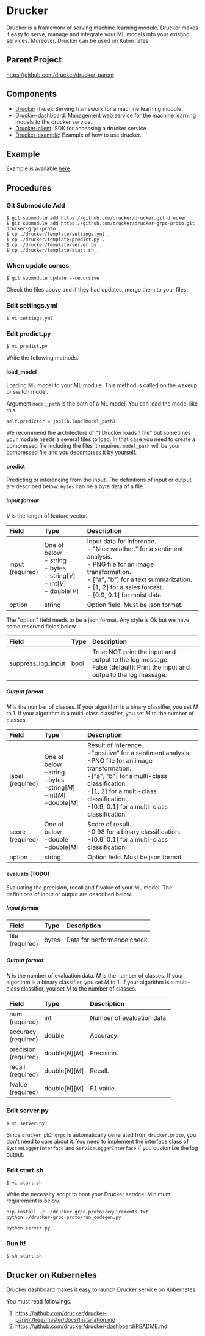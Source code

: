 # Drucker
Drucker is a framework of serving machine learning module. Drucker makes it easy to serve, manage and integrate your ML models into your existing services. Moreover, Drucker can be used on Kubernetes.

## Parent Project
https://github.com/drucker/drucker-parent

## Components
- [Drucker](https://github.com/drucker/drucker) (here): Serving framework for a machine learning module.
- [Drucker-dashboard](https://github.com/drucker/drucker-dashboard): Management web service for the machine learning models to the drucker service.
- [Drucker-client](https://github.com/drucker/drucker-client): SDK for accessing a drucker service.
- [Drucker-example](https://github.com/drucker/drucker-example): Example of how to use drucker.

## Example
Example is available [here](https://github.com/drucker/drucker-example).

## Procedures
### Git Submodule Add
```
$ git submodule add https://github.com/drucker/drucker.git drucker
$ git submodule add https://github.com/drucker/drucker-grpc-proto.git drucker-grpc-proto
$ cp ./drucker/template/settings.yml .
$ cp ./drucker/template/predict.py .
$ cp ./drucker/template/server.py .
$ cp ./drucker/template/start.sh .
```

### When update comes
```
$ git submodule update --recursive
```

Check the files above and if they had updates, merge them to your files.

### Edit settings.yml
```
$ vi settings.yml
```

### Edit predict.py
```
$ vi predict.py
```

Write the following methods.

#### load_model
Loading ML model to your ML module. This method is called on the wakeup or switch model.

Argument `model_path` is the path of a ML model. You can load the model like this.

```
self.predictor = joblib.load(model_path)
```

We recommend the architecture of "1 Drucker loads 1 file" but sometimes your module needs a several files to load. In that case you need to create a compressed file including the files it requires. `model_path` will be your compressed file and you decompress it by yourself.

#### predict
Predicting or inferencing from the input. The definitions of input or output are described below. `bytes` can be a byte data of a file.

##### Input format
*V* is the length of feature vector.

|Field |Type |Description |
|:---|:---|:---|
|input <BR>(required) |One of below<BR>- string<BR>- bytes<BR>- string[*V*]<BR>- int[*V*]<BR>- double[*V*] |Input data for inference.<BR>- "Nice weather." for a sentiment analysis.<BR>- PNG file for an image transformation.<BR>- ["a", "b"] for a text summarization.<BR>- [1, 2] for a sales forcast.<BR>- [0.9, 0.1] for mnist data. |
|option |string| Option field. Must be json format. |

The "option" field needs to be a json format. Any style is Ok but we have some reserved fields below.

|Field |Type |Description |
|:---|:---|:---|
|suppress_log_input |bool |True: NOT print the input and output to the log message. <BR>False (default): Print the input and outpu to the log message.

##### Output format
*M* is the number of classes. If your algorithm is a binary classifier, you set *M* to 1. If your algorithm is a multi-class classifier, you set *M* to the number of classes.

|Field |Type |Description |
|:---|:---|:---|
|label<BR>(required) |One of below<BR> -string<BR> -bytes<BR> -string[*M*]<BR> -int[*M*]<BR> -double[*M*] |Result of inference.<BR> -"positive" for a sentiment analysis.<BR> -PNG file for an image transformation.<BR> -["a", "b"] for a multi-class classification.<BR> -[1, 2] for a multi-class classification.<BR> -[0.9, 0.1] for a multi-class classification. |
|score<BR>(required) |One of below<BR> -double<BR> -double[*M*] |Score of result.<BR> -0.98 for a binary classification.<BR> -[0.9, 0.1] for a multi-class classification. |
|option |string |Option field. Must be json format. |

#### evaluate (TODO)
Evaluating the precision, recall and f1value of your ML model. The definitions of input or output are described below.

##### Input format
|Field |Type |Description |
|:---|:---|:---|
|file<BR>(required) |bytes |Data for performance check |

##### Output format
*N* is the number of evaluation data. *M* is the number of classes. If your algorithm is a binary classifier, you set *M* to 1. If your algorithm is a multi-class classifier, you set *M* to the number of classes.

|Field |Type |Description |
|:---|:---|:---|
|num<BR>(required)|int |Number of evaluation data. |
|accuracy<BR>(required) |double |Accuracy. |
|precision<BR>(required) |double[*N*][*M*] |Precision. |
|recall<BR>(required) |double[*N*][*M*] |Recall. |
|fvalue<BR>(required) |double[*N*][*M*] |F1 value. |

### Edit server.py
```
$ vi server.py
```

Since `drucker_pb2_grpc` is automatically generated from `drucker.proto`, you don't need to care about it. You need to implement the interface class of `SystemLoggerInterface` and `ServiceLoggerInterface` if you customize the log output.

### Edit start.sh
```
$ vi start.sh
```

Write the necessity script to boot your Drucker service. Minimum requirement is below.

```
pip install -r ./drucker-grpc-proto/requirements.txt
python ./drucker-grpc-proto/run_codegen.py

python server.py
```

### Run it!
```
$ sh start.sh
```

## Drucker on Kubernetes
Drucker dashboard makes it easy to launch Drucker service on Kubernetes.

You must read followings.

1. https://github.com/drucker/drucker-parent/tree/master/docs/Installation.md
1. https://github.com/drucker/drucker-dashboard/README.md
